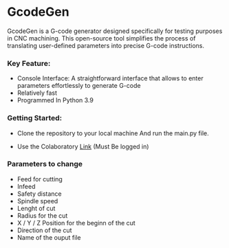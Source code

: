 # GcodeGen

GcodeGen is a G-code generator designed specifically for testing purposes in CNC machining. This open-source tool simplifies the process of translating user-defined parameters into precise G-code instructions.
### Key Feature:

* Console Interface: A straightforward interface that allows to enter parameters effortlessly to generate G-code
* Relatively fast
* Programmed In Python 3.9

### Getting Started:


* Clone the repository to your local machine And run the main.py file.

* Use the Colaboratory [Link](https://colab.research.google.com/drive/1RNuTV2ibV9yCcWHlzD7E91hrsKa2-EdN?usp=sharing) (Must Be logged in)

### Parameters to change

* Feed for cutting
* Infeed
* Safety distance
* Spindle speed 
* Lenght of cut
* Radius for the cut
* X / Y / Z Position for the beginn of the cut 
* Direction of the cut
* Name of the ouput file

